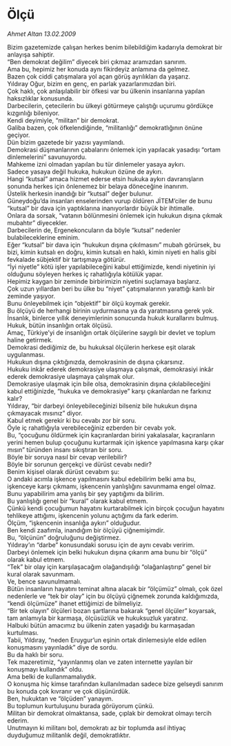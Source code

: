 # Ölçü

*Ahmet Altan 13.02.2009*

<div class="taraf_structure_2col_1zq">
<div class="margen_n">



 <p>Bizim gazetemizde çalışan herkes benim bilebildiğim kadarıyla demokrat bir anlayışa sahiptir. <br/>“Ben demokrat değilim” diyecek biri çıkmaz aramızdan sanırım. <br/>Ama bu, hepimiz her konuda aynı fikirdeyiz anlamına da gelmez. <br/>Bazen çok ciddi çatışmalara yol açan görüş ayrılıkları da yaşarız. <br/>Yıldıray Oğur, bizim en genç, en parlak yazarlarımızdan biri. <br/>Çok haklı, çok anlaşılabilir bir öfkesi var bu ülkenin insanlarına yapılan haksızlıklar konusunda. <br/>Darbecilerin, çetecilerin bu ülkeyi götürmeye çalıştığı uçurumu gördükçe kızgınlığı bileniyor. <br/>Kendi deyimiyle, “militan” bir demokrat. <br/>Galiba bazen, çok öfkelendiğinde, “militanlığı” demokratlığının önüne geçiyor. <br/>Dün bizim gazetede bir yazısı yayımlandı. <br/>Demokrasi düşmanlarının çabalarını önlemek için yapılacak yasadışı “ortam dinlemelerini” savunuyordu. <br/>Mahkeme izni olmadan yapılan bu tür dinlemeler yasaya aykırı. <br/>Sadece yasaya değil hukuka, hukukun özüne de aykırı. <br/>Hangi “kutsal” amaca hizmet ederse etsin hukuka aykırı davranışların sonunda herkes için önlenemez bir belaya döneceğine inanırım. <br/>Üstelik herkesin inandığı bir “kutsal” değer bulunur. <br/>Güneydoğu’da insanları enselerinden vurup öldüren JİTEM’ciler de bunu “kutsal” bir dava için yaptıklarına inanıyorlardır büyük bir ihtimalle. <br/>Onlara da sorsak, “vatanın bölünmesini önlemek için hukukun dışına çıkmak mubahtır” diyecekler. <br/>Darbecilerin de, Ergenekoncuların da böyle “kutsal” nedenler bulabileceklerine eminim. <br/>Eğer “kutsal” bir dava için “hukukun dışına çıkılmasını” mubah görürsek, bu bizi, kimin kutsalı en doğru, kimin kutsalı en haklı, kimin niyeti en halis gibi fevkalade sübjektif bir tartışmaya götürür. <br/>“İyi niyetle” kötü işler yapılabileceğini kabul ettiğimizde, kendi niyetinin iyi olduğunu söyleyen herkes iç rahatlığıyla kötülük yapar. <br/>Hepimiz kaygan bir zeminde birbirimizin niyetini suçlamaya başlarız. <br/>Çok uzun yıllardan beri bu ülke bu “niyet” çatışmalarının yarattığı kanlı bir zeminde yaşıyor. <br/>Bunu önleyebilmek için “objektif” bir ölçü koymak gerekir. <br/>Bu ölçüyü de herhangi birinin uydurmasına ya da yaratmasına gerek yok. <br/>İnsanlık, binlerce yıllık deneyimlerinin sonucunda hukuk kurallarını bulmuş. <br/>Hukuk, bütün insanlığın ortak ölçüsü. <br/>Amaç, Türkiye’yi de insanlığın ortak ölçülerine saygılı bir devlet ve toplum haline getirmek. <br/>Demokrasi dediğimiz de, bu hukuksal ölçülerin herkese eşit olarak uygulanması. <br/>Hukukun dışına çıktığınızda, demokrasinin de dışına çıkarsınız. <br/>Hukuku inkâr ederek demokrasiye ulaşmaya çalışmak, demokrasiyi inkâr ederek demokrasiye ulaşmaya çalışmak olur. <br/>Demokrasiye ulaşmak için bile olsa, demokrasinin dışına çıkılabileceğini kabul ettiğinizde, “hukuka ve demokrasiye” karşı çıkanlardan ne farkınız kalır? <br/>Yıldıray, “bir darbeyi önleyebileceğinizi bilseniz bile hukukun dışına çıkmayacak mısınız” diyor. <br/>Kabul etmek gerekir ki bu cevabı zor bir soru. <br/>Öyle iç rahatlığıyla verebileceğiniz ezberden bir cevabı yok. <br/>Bu, “çocuğunu öldürmek için kaçıranlardan birini yakalasalar, kaçıranların yerini hemen bulup çocuğunu kurtarmak için işkence yapılmasına karşı çıkar mısın” türünden insanı sıkıştıran bir soru. <br/>Böyle bir soruya nasıl bir cevap verilebilir? <br/>Böyle bir sorunun gerçekçi ve dürüst cevabı nedir? <br/>Benim kişisel olarak dürüst cevabım şu: <br/>O andaki acımla işkence yapılmasını kabul edebilirim belki ama bu, işkenceye karşı çıkmamı, işkencenin yanlışlığını savunmama engel olmaz. <br/>Bunu yapabilirim ama yanlış bir şey yaptığımı da bilirim. <br/>Bu yanlışlığı genel bir “kural” olarak kabul etmem. <br/>Çünkü kendi çocuğumun hayatını kurtarabilmek için birçok çocuğun hayatını tehlikeye attığımı, işkencenin yolunu açtığımı da fark ederim. <br/>Ölçüm, “işkencenin insanlığa aykırı” olduğudur. <br/>Ben kendi zaafımla, inandığım bir ölçüyü çiğnemişimdir. <br/>Bu, “ölçünün” doğruluğunu değiştirmez. <br/>Yıldıray’ın “darbe” konusundaki sorusu için de aynı cevabı veririm. <br/>Darbeyi önlemek için belki hukukun dışına çıkarım ama bunu bir “ölçü” olarak kabul etmem. <br/>“Tek” bir olay için karşılaşacağım olağandışılığı “olağanlaştırıp” genel bir kural olarak savunmam. <br/>Ve, bence savunulmamalı. <br/>Bütün insanların hayatını teminat altına alacak bir “ölçümüz” olmalı, çok özel nedenlerle ve “tek bir olay” için bu ölçüyü çiğnemek zorunda kaldığımızda, “kendi ölçümüze” ihanet ettiğimizi de bilmeliyiz. <br/>“Bir tek olayın” ölçüleri bozan şartlarına bakarak “genel ölçüler” koyarsak, tam anlamıyla bir karmaşa, ölçüsüzlük ve hukuksuzluk yaratırız. <br/>Halbuki bütün amacımız bu ülkenin zaten yaşadığı bu karmaşadan kurtulması. <br/>Tabii, Yıldıray, “neden Eruygur’un eşinin ortak dinlemesiyle elde edilen konuşmasını yayınladık” diye de sordu. <br/>Bu da haklı bir soru. <br/>Tek mazeretimiz, “yayınlanmış olan ve zaten internette yayılan bir konuşmayı kullandık” oldu. <br/>Ama belki de kullanmamalıydık. <br/>O konuşma hiç kimse tarafından kullanılmadan sadece bize gelseydi sanırım bu konuda çok kıvranır ve çok düşünürdük. <br/>Ben, hukuktan ve “ölçüden” yanayım. <br/>Bu toplumun kurtuluşunu burada görüyorum çünkü. <br/>Militan bir demokrat olmaktansa, sade, çıplak bir demokrat olmayı tercih ederim. <br/>Unutmayın ki militanı bol, demokratı az bir toplumda asıl ihtiyaç duyduğumuz militanlık değil, demokratlıktır.</p>

<br/>


<div id="taraf_not">
</div>

</div>


</div>
